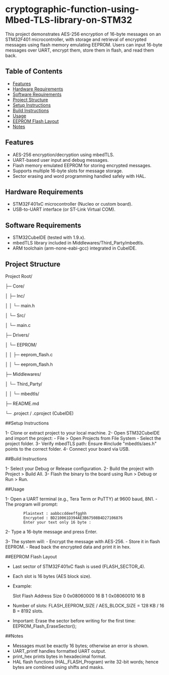 # cryptographic-function-using-Mbed-TLS-library-on-STM32
This project demonstrates AES-256 encryption of 16-byte messages on an STM32F401 microcontroller, with storage and retrieval 
of encrypted messages using flash memory emulating EEPROM. Users can input 16-byte messages over UART, encrypt them, store them in flash, and read them back.

## Table of Contents

- [Features](#features)
- [Hardware Requirements](#hardware-requirements)
- [Software Requirements](#software-requirements)
- [Project Structure](#project-structure)
- [Setup Instructions](#setup-instructions)
- [Build Instructions](#build-instructions)
- [Usage](#usage)
- [EEPROM Flash Layout](#eeprom-flash-layout)
- [Notes](#notes)

## Features

- AES-256 encryption/decryption using mbedTLS.
- UART-based user input and debug messages.
- Flash memory emulated EEPROM for storing encrypted messages.
- Supports multiple 16-byte slots for message storage.
- Sector erasing and word programming handled safely with HAL.

## Hardware Requirements

- STM32F401xC microcontroller (Nucleo or custom board).
- USB-to-UART interface (or ST-Link Virtual COM).


## Software Requirements

- STM32CubeIDE (tested with 1.9.x).
- mbedTLS library included in Middlewares/Third_Party/mbedtls.
- ARM toolchain (arm-none-eabi-gcc) integrated in CubeIDE.

## Project Structure

Project Root/

├─ Core/

│ ├─ Inc/

│ │ └─ main.h

│ └─ Src/

│ └─ main.c

├─ Drivers/

│ └─ EEPROM/

│ │ ├─ eeprom_flash.c

│ │ └─ eeprom_flash.h

├─ Middlewares/

│ └─ Third_Party/

│ │ └─ mbedtls/

├─ README.md

└─ .project / .cproject (CubeIDE)

##Setup Instructions

1- Clone or extract project to your local machine.
2- Open STM32CubeIDE and import the project:
	- File > Open Projects from File System
	- Select the project folder.
3- Verify mbedTLS path: Ensure #include "mbedtls/aes.h" points to the correct folder.
4- Connect your board via USB.

##Build Instructions

1- Select your Debug or Release configuration.
2- Build the project with Project > Build All.
3- Flash the binary to the board using Run > Debug or Run > Run.

##Usage

1- Open a UART terminal (e.g., Tera Term or PuTTY) at 9600 baud, 8N1.
	- The program will prompt:
	
			Plaintext : aabbccddeeffgghh
			Encrypted : BD210061D394AE3B67508B4D27106876
			Enter your text only 16 byte :

2- Type a 16-byte message and press Enter.

3- The system will:
	- Encrypt the message with AES-256.
	- Store it in flash EEPROM.
	- Read back the encrypted data and print it in hex.

##EEPROM Flash Layout

- Last sector of STM32F401xC flash is used (FLASH_SECTOR_4).
- Each slot is 16 bytes (AES block size).

- Example:

	Slot	Flash Address		Size
	0		0x08060000			16 B
	1		0x08060010			16 B


- Number of slots: FLASH_EEPROM_SIZE / AES_BLOCK_SIZE = 128 KB / 16 B = 8192 slots.
- Important: Erase the sector before writing for the first time: EEPROM_Flash_EraseSector();

##Notes

- Messages must be exactly 16 bytes; otherwise an error is shown.
- UART_printf handles formatted UART output.
- print_hex prints bytes in hexadecimal format.
- HAL flash functions (HAL_FLASH_Program) write 32-bit words; hence bytes are combined using shifts and masks.
